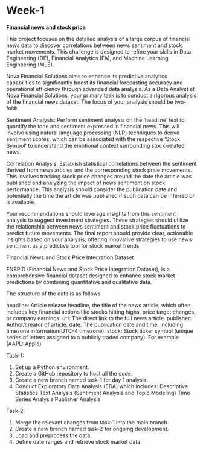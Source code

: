 # Week-1

**Financial news and stock price**

This project focuses on the detailed analysis of a large corpus of financial news data to discover correlations between news sentiment and stock market movements. This challenge is designed to refine your skills in Data Engineering (DE), Financial Analytics (FA), and Machine Learning Engineering (MLE).

Nova Financial Solutions aims to enhance its predictive analytics capabilities to significantly boost its financial forecasting accuracy and operational efficiency through advanced data analysis. As a Data Analyst at Nova Financial Solutions,  your primary task is to conduct a rigorous analysis of the financial news dataset. The focus of your analysis should be two-fold:

Sentiment Analysis: Perform sentiment analysis on the ‘headline’ text to quantify the tone and sentiment expressed in financial news. This will involve using natural language processing (NLP) techniques to derive sentiment scores, which can be associated with the respective 'Stock Symbol' to understand the emotional context surrounding stock-related news.

Correlation Analysis: Establish statistical correlations between the sentiment derived from news articles and the corresponding stock price movements. This involves tracking stock price changes around the date the article was published and analyzing the impact of news sentiment on stock performance. This analysis should consider the publication date and potentially the time the article was published if such data can be inferred or is available.

Your recommendations should leverage insights from this sentiment analysis to suggest investment strategies. These strategies should utilize the relationship between news sentiment and stock price fluctuations to predict future movements. The final report should provide clear, actionable insights based on your analysis, offering innovative strategies to use news sentiment as a predictive tool for stock market trends.


Financial News and Stock Price Integration Dataset

FNSPID (Financial News and Stock Price Integration Dataset), is a comprehensive financial dataset designed to enhance stock market predictions by combining quantitative and qualitative data.

The structure of the data is as follows

headline: Article release headline, the title of the news article, which often includes key financial actions like stocks hitting highs, price target changes, or company earnings.
url: The direct link to the full news article.
publisher: Author/creator of article.
date: The publication date and time, including timezone information(UTC-4 timezone).
stock: Stock ticker symbol (unique series of letters assigned to a publicly traded company). For example (AAPL: Apple)

Task-1:
1. Set up a Python environment.
2. Create a GitHub repository to host all the code.
3. Create a new branch named task-1 for day 1 analysis.
4. Conduct Exploratory Data Analysis (EDA) which includes:
    Descriptive Statistics
    Text Analysis (Sentiment Analysis and Topic Modeling)
    Time Series Analysis
    Publisher Analysis

Task-2:
1. Merge the relevant changes from task-1 into the main branch.
2. Create a new branch named task-2 for ongoing development.
3. Load and preprocess the data.
4. Define date ranges and retrieve stock market data.

